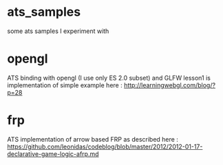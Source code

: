 ats_samples
===========

some ats samples I experiment with


opengl
======
  ATS binding with opengl (I use only ES 2.0 subset) and GLFW
  lesson1 is implementation of simple example here : http://learningwebgl.com/blog/?p=28
  
frp
===
  ATS implementation of arrow based FRP as described here : https://github.com/leonidas/codeblog/blob/master/2012/2012-01-17-declarative-game-logic-afrp.md

